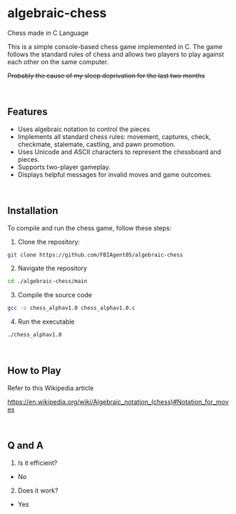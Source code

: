 # algebraic-chess
Chess made in C Language

This is a simple console-based chess game implemented in C. The game follows the standard rules of chess and allows two players to play against each other on the same computer.

~~Probably the cause of my sleep deprivation for the last two months~~


<br>


## Features

- Uses algebraic notation to control the pieces
- Implements all standard chess rules: movement, captures, check, checkmate, stalemate, castling, and pawn promotion.
- Uses Unicode and ASCII characters to represent the chessboard and pieces.
- Supports two-player gameplay.
- Displays helpful messages for invalid moves and game outcomes.


<br>



## Installation

To compile and run the chess game, follow these steps:

1. Clone the repository:

```bash
git clone https://github.com/FBIAgent05/algebraic-chess
```

2. Navigate the repository

```bash
cd ./algebraic-chess/main
```
3. Compile the source code

```bash
gcc -o chess_alphav1.0 chess_alphav1.0.c
```

4. Run the executable
```bash
./chess_alphav1.0
```


<br>


  ## How to Play
  Refer to this Wikipedia article
  
  https://en.wikipedia.org/wiki/Algebraic_notation_(chess)#Notation_for_moves

  <br>


## Q and A
1) Is it efficient?
- No
2) Does it work?
- Yes


